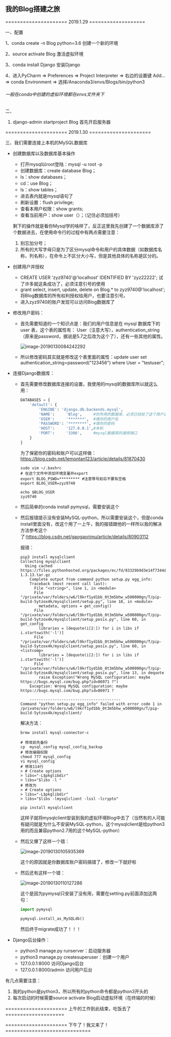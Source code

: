 ## 我的Blog搭建之旅

=====================  2019.1.29  ===================

一、配置

1、conda create -n Blog python=3.6 创建一个新的环境

2、source activate Blog 激活虚拟环境

3、conda install Django 安装Django

4、进入PyCharm  =>  Preferences  =>  Project Interpreter  =>  右边的设置键 Add...  =>  conda  Environment  =>  选择/Anaconda3/envs/Blogs/bin/python3

###### 一般在conda中创建的虚拟环境都在envs文件夹下

二、

1. django-admin startproject Blog 首先开启服务器



=====================  2019.1.30  =====================

三、我们需要连接上本机的MySQL数据库

- 创建数据库以及数据库基本操作

  - 打开mysql以root登陆：mysql -u root -p
  - 创建数据库：create database Blog；
  - ls：show databases；
  - cd：use Blog；
  - ls：show tables；
  - 进去表内就是mysql语句了
  - 刷新设置：flush privilege;
  - 查看本用户权限：show grants;
  - 查看当前用户：show user（）；（记住必须加括号）

  剩下的操作就是看你Mysql学的啥样了，反正这里我先创建了一个数据库添了个数据进去，在使用命令行的过程中有两点需要注意：

  1. 别忘加分号；
  2. 所有的大写字母只是为了区分mysql命令和用户的具体数据（如数据库名称，列名称），在命令上不区分大小写，但是其他具体的名称是区分的。

- 创建用户并授权

  -  CREATE USER 'zyz9740'@'localhost' IDENTIFIED BY 'zyz22222';  试了许多就这条成功了，必须注意引号的使用
  - grant select, insert, update, delete on Blog.* to zyz9740@'localhost'; 将Blog数据库的所有权利授权给用户，也要注意引号。
  - 进入zyz9740的账户发现可以访问Blog数据库了

- 修改用户密码：

  - 首先需要知道的一个知识点是：我们的用户信息是在 mysql 数据库下的 user 表，这个表的属性有： User（注意大写），authentication_string（原来是password，据说是5.7之后改为这个了），还有一些其他的属性。

    ![image-20190130084242292](https://ws4.sinaimg.cn/large/006tNc79gy1fzobh7dk2bj30zb025glz.jpg)

  - 所以修改密码其实就是修改这个表里面的属性：update user set authentication_string=password("123456") where User = "testuser";

- 连接Django数据库：

  - 首先需要修改数据库连接的设置，我使用的mysql的数据库所以就这么用：

    ```python
    DATABASES = {
        'default': {
            'ENGINE': 'django.db.backends.mysql',
            'NAME':     'Blog',		#你所用的数据库，必须已经给了这个用户这个数据库的权限才行	
            'USER':     '*******',  #填你的用户名
            'PASSWORD': '********',	#填你的密码
            'HOST':     '127.0.0.1',#本机
            'PORT':     '3306',		#mysql数据库的通用端口
        }
    }
    ```

    为了保密你的密码和账户可以这样做：https://blog.csdn.net/lemontan123/article/details/81870430

    ```shell
    sudo vim ~/.bashrc
    # 在这个文件中添加环境变量并export
    export BLOG_PSWD=********* #注意等号前后不要有空格
    export BLOG_USER=zyz9740
    
    echo $BLOG_USER
    zyz9740
    ```

    

  - 然后简单的conda install pymysql，需要安装这个

  - 然后报错提示没有安装MySQL-python，所以需要安装这个，但是conda install里面没有，改这个用了一上午，我的报错跟他的一样所以我的解决方法参考这个了:https://blog.csdn.net/gaogaorimu/article/details/80903112

    报错：

    ```shell
    pip3 install mysqlclient
    Collecting mysqlclient
      Using cached https://files.pythonhosted.org/packages/ec/fd/83329b9d3e14f7344d1cb31f128e6dbba70c5975c9e57896815dbb1988ad/mysqlclient-1.3.13.tar.gz
        Complete output from command python setup.py egg_info:
        Traceback (most recent call last):
          File "<string>", line 1, in <module>
          File "/private/var/folders/w6/l9krf1yd1bb_0t3m5bhw_w500000gn/T/pip-build-5ytzox4k/mysqlclient/setup.py", line 18, in <module>
            metadata, options = get_config()
          File "/private/var/folders/w6/l9krf1yd1bb_0t3m5bhw_w500000gn/T/pip-build-5ytzox4k/mysqlclient/setup_posix.py", line 60, in get_config
            libraries = [dequote(i[2:]) for i in libs if i.startswith('-l')]
          File "/private/var/folders/w6/l9krf1yd1bb_0t3m5bhw_w500000gn/T/pip-build-5ytzox4k/mysqlclient/setup_posix.py", line 60, in <listcomp>
            libraries = [dequote(i[2:]) for i in libs if i.startswith('-l')]
          File "/private/var/folders/w6/l9krf1yd1bb_0t3m5bhw_w500000gn/T/pip-build-5ytzox4k/mysqlclient/setup_posix.py", line 13, in dequote
            raise Exception("Wrong MySQL configuration: maybe https://bugs.mysql.com/bug.php?id=86971 ?")
        Exception: Wrong MySQL configuration: maybe https://bugs.mysql.com/bug.php?id=86971 ?
     
        ----------------------------------------
    Command "python setup.py egg_info" failed with error code 1 in /private/var/folders/w6/l9krf1yd1bb_0t3m5bhw_w500000gn/T/pip-build-5ytzox4k/mysqlclient/
    
    ```

    解决方法：

    ```shell
    brew install mysql-connector-c
    
    # 修改前先备份 
    cp  mysql_config mysql_config_backup
    # 修改编辑权限
    chmod 777 mysql_config
    vi mysql_config
    # 修改114行
    > # Create options 
    > libs="-L$pkglibdir"
    > libs="$libs -l "
    # 修改为
    > # Create options 
    > libs="-L$pkglibdir"
    > libs="$libs -lmysqlclient -lssl -lcrypto"
    
    pip install mysqlclient
    ```

    这样子就将mysqlclient安装到我的虚拟环境Blog中去了（当然有的人可能有疑问就是为什么不安装MySQL-python，这个mysqlclient是给python3用的而且兼容python2.7用的这个MySQL-python）

  - 然后又爆了这样一个错：

    ![image-20190130105935369](/Users/listener/Desktop/assets/image-20190130105935369.png)

    这个的原因就是你数据库账户密码搞错了，修改一下就好啦

  - 然后还有这样一个错：

    ![image-20190130110127286](https://ws1.sinaimg.cn/large/006tNc79gy1fzofi1qtbbj30ov02odgb.jpg)

    这个是因为pymysql只安装了没有用，需要在setting.py前面添加这两句：

    ```python
    import pymysql
    
    pymysql.install_as_MySQLdb()
    ```

    然后终于migrate成功了！！！

    

- Django后台操作：

  - python3 manage.py runserver：启动服务器
  - python3 manage.py createsuperuser：创建一个用户
  - 127.0.0.1:8000 访问Django后台
  - 127.0.0.1:8000/admin 访问用户后台

有几点需要注意：

1. 我的python是python3，所以所有的python命令都是python3开头的
2. 每次启动的时候需要source activate Blog启动虚拟环境（在终端的时候）

===================== 上午的工作到此结束，吃饭去了  ====================

=====================  下午了！我又来了！ =============================

